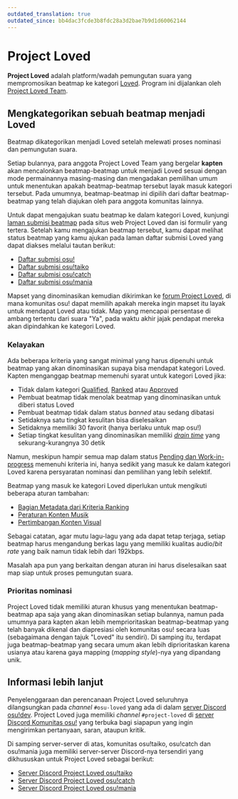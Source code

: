 ```yaml
---
outdated_translation: true
outdated_since: bb4dac3fcde3b8fdc28a3d2bae7b9d1d60062144
---
```


# Project Loved

**Project Loved** adalah platform/wadah pemungutan suara yang mempromosikan beatmap ke kategori [Loved](/wiki/Beatmap/Category#loved). Program ini dijalankan oleh [Project Loved Team](/wiki/People/Project_Loved_Team).

## Mengkategorikan sebuah beatmap menjadi Loved

Beatmap dikategorikan menjadi Loved setelah melewati proses nominasi dan pemungutan suara.

Setiap bulannya, para anggota Project Loved Team yang bergelar **kapten** akan mencalonkan beatmap-beatmap untuk menjadi Loved sesuai dengan mode permainannya masing-masing dan mengadakan pemilihan umum untuk menentukan apakah beatmap-beatmap tersebut layak masuk kategori tersebut. Pada umumnya, beatmap-beatmap ini dipilih dari daftar beatmap-beatmap yang telah diajukan oleh para anggota komunitas lainnya.

Untuk dapat mengajukan suatu beatmap ke dalam kategori Loved, kunjungi [laman submisi beatmap](https://loved.sh/submit) pada situs web Project Loved dan isi formulir yang tertera. Setelah kamu mengajukan beatmap tersebut, kamu dapat melihat status beatmap yang kamu ajukan pada laman daftar submisi Loved yang dapat diakses melalui tautan berikut:

- [Daftar submisi osu!](https://loved.sh/submissions/osu)
- [Daftar submisi osu!taiko](https://loved.sh/submissions/taiko)
- [Daftar submisi osu!catch](https://loved.sh/submissions/fruits)
- [Daftar submisi osu!mania](https://loved.sh/submissions/mania)

Mapset yang dinominasikan kemudian dikirimkan ke [forum Project Loved](https://osu.ppy.sh/community/forums/120), di mana komunitas osu! dapat memilih apakah mereka ingin mapset itu layak untuk mendapat Loved atau tidak. Map yang mencapai persentase di ambang tertentu dari suara "Ya", pada waktu akhir jajak pendapat mereka akan dipindahkan ke kategori Loved.

### Kelayakan

Ada beberapa kriteria yang sangat minimal yang harus dipenuhi untuk beatmap yang akan dinominasikan supaya bisa mendapat kategori Loved. Kapten menganggap beatmap memenuhi syarat untuk kategori Loved jika:

- Tidak dalam kategori [Qualified](/wiki/Beatmap/Category#qualified), [Ranked](/wiki/Beatmap/Category#ranked) atau [Approved](/wiki/Beatmap/Category#approved)
- Pembuat beatmap tidak menolak beatmap yang dinominasikan untuk diberi status Loved
- Pembuat beatmap tidak dalam status *banned* atau sedang dibatasi
- Setidaknya satu tingkat kesulitan bisa diselesaikan
- Setidaknya memiliki 30 favorit (hanya berlaku untuk map osu!)
- Setiap tingkat kesulitan yang dinominasikan memiliki [*drain time*](/wiki/Beatmap/Drain_time) yang sekurang-kurangnya 30 detik

Namun, meskipun hampir semua map dalam status [Pending dan Work-in-progress](/wiki/Beatmap/Category#work-in-progress-dan-pending) memenuhi kriteria ini, hanya sedikit yang masuk ke dalam kategori Loved karena persyaratan nominasi dan pemilihan yang lebih selektif.

Beatmap yang masuk ke kategori Loved diperlukan untuk mengikuti beberapa aturan tambahan:

- [Bagian Metadata dari Kriteria Ranking](/wiki/Ranking_Criteria#metadata)
- [Peraturan Konten Musik](/wiki/Rules/Song_Content_Rules)
- [Pertimbangan Konten Visual](/wiki/Rules/Visual_Content_Considerations)

Sebagai catatan, agar mutu lagu-lagu yang ada dapat tetap terjaga, setiap beatmap harus mengandung berkas lagu yang memiliki kualitas audio/*bit rate* yang baik namun tidak lebih dari 192kbps.

Masalah apa pun yang berkaitan dengan aturan ini harus diselesaikan saat map siap untuk proses pemungutan suara.

### Prioritas nominasi

Project Loved tidak memiliki aturan khusus yang menentukan beatmap-beatmap apa saja yang akan dinominasikan setiap bulannya, namun pada umumnya para kapten akan lebih memprioritaskan beatmap-beatmap yang telah banyak dikenal dan diapresiasi oleh komunitas osu! secara luas (sebagaimana dengan tajuk "Loved" itu sendiri). Di samping itu, terdapat juga beatmap-beatmap yang secara umum akan lebih diprioritaskan karena usianya atau karena gaya mapping (*mapping style*)-nya yang dipandang unik.

## Informasi lebih lanjut

Penyelenggaraan dan perencanaan Project Loved seluruhnya dilangsungkan pada *channel* `#osu-loved` yang ada di dalam [server Discord osu!dev](https://discord.gg/ppy). Project Loved juga memiliki *channel* `#project-loved` di [server Discord Komunitas osu!](https://discord.gg/0Vxo9AsejDkGlk3H) yang terbuka bagi siapapun yang ingin mengirimkan pertanyaan, saran, ataupun kritik.

Di samping server-server di atas, komunitas osu!taiko, osu!catch dan osu!mania juga memiliki server-server Discord-nya tersendiri yang dikhususkan untuk Project Loved sebagai berikut:

- [Server Discord Project Loved osu!taiko](https://discord.com/invite/GhfjtZ6)
- [Server Discord Project Loved osu!catch](https://discord.gg/phgtyS4UCh)
- [Server Discord Project Loved osu!mania](https://discord.gg/Ededv7m)
